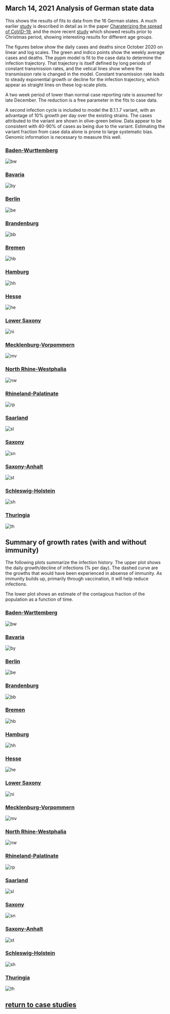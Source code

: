 ## March 14, 2021 Analysis of German state data

This shows the results of fits to data from the 16 German states.
A much earlier [study](../archive/germany20200625/index.md)
is described in detail as in the paper [Charaterizing the spread of CoViD-19](../index.md),
and the more recent [study](../archive/germany20201206/index.md)
which showed results prior to Christmas period, showing interesting results for different age groups.

The figures below show the daily cases and deaths since October 2020 on linear and log scales.
The green and indico points show the weekly average cases and deaths.
The pypm model is fit to the case data to determine the infection trajectory.
That trajectory is itself defined by long periods of constant transmission rates,
and the vetical lines show where the transmission rate is changed in the model.
Constant transmission rate leads to steady exponential growth or decline for the infection trajectory,
which appear as straight lines on these log-scale plots.

A two week period of lower than normal case reporting rate is assumed for late December.
The reduction is a free parameter in the fits to case data.

A second infection cycle is included to model the B.1.1.7 variant, with an advantage of
10% growth per day over the existing strains.
The cases attributed to the variant are shown in olive-green below. 
Data appear to be consistent with 40-90% of cases as being due to the variant.
Estimating the variant fraction from case data alone is prone to large systematic bias.
Genomic information is necessary to measure this well.

### [Baden-Wurttemberg](img/bw_2_8_0314.pdf)

![bw](img/bw_2_8_0314.png)

### [Bavaria](img/by_2_8_0314.pdf)

![by](img/by_2_8_0314.png)

### [Berlin](img/be_2_8_0314.pdf)

![be](img/be_2_8_0314.png)

### [Brandenburg](img/bb_2_8_0314.pdf)

![bb](img/bb_2_8_0314.png)

### [Bremen](img/hb_2_8_0314.pdf)

![hb](img/hb_2_8_0314.png)

### [Hamburg](img/hh_2_8_0314.pdf)

![hh](img/hh_2_8_0314.png)

### [Hesse](img/he_2_8_0314.pdf)

![he](img/he_2_8_0314.png)

### [Lower Saxony](img/ni_2_8_0314.pdf)

![ni](img/ni_2_8_0314.png)

### [Mecklenburg-Vorpommern](img/mv_2_8_0314.pdf)

![mv](img/mv_2_8_0314.png)

### [North Rhine-Westphalia](img/nw_2_8_0314.pdf)

![nw](img/nw_2_8_0314.png)

### [Rhineland-Palatinate](img/rp_2_8_0314.pdf)

![rp](img/rp_2_8_0314.png)

### [Saarland](img/sl_2_8_0314.pdf)

![sl](img/sl_2_8_0314.png)

### [Saxony](img/sn_2_8_0314.pdf)

![sn](img/sn_2_8_0314.png)

### [Saxony-Anhalt](img/st_2_8_0314.pdf)

![st](img/st_2_8_0314.png)

### [Schleswig-Holstein](img/sh_2_8_0314.pdf)

![sh](img/sh_2_8_0314.png)

### [Thuringia](img/th_2_8_0314.pdf)

![th](img/th_2_8_0314.png)

## Summary of growth rates (with and without immunity)

The following plots summarize the infection history.
The upper plot shows the daily growth/decline of infections (% per day).
The dashed curve are the growths that would have been experienced in absense of immunity.
As immunity builds up, primarily through vaccination, it will help reduce infections.

The lower plot shows an estimate of the contagious fraction of the population as a function of time.

### [Baden-Warttemberg](img/bw-growth.pdf)

![bw](img/bw-growth.png)

### [Bavaria](img/by-growth.pdf)

![by](img/by-growth.png)

### [Berlin](img/be-growth.pdf)

![be](img/be-growth.png)

### [Brandenburg](img/bb-growth.pdf)

![bb](img/bb-growth.png)

### [Bremen](img/hb-growth.pdf)

![hb](img/hb-growth.png)

### [Hamburg](img/hh-growth.pdf)

![hh](img/hh-growth.png)

### [Hesse](img/he-growth.pdf)

![he](img/he-growth.png)

### [Lower Saxony](img/ni-growth.pdf)

![ni](img/ni-growth.png)

### [Mecklenburg-Vorpommern](img/mv-growth.pdf)

![mv](img/mv-growth.png)

### [North Rhine-Westphalia](img/nw-growth.pdf)

![nw](img/nw-growth.png)

### [Rhineland-Palatinate](img/rp-growth.pdf)

![rp](img/rp-growth.png)

### [Saarland](img/sl-growth.pdf)

![sl](img/sl-growth.png)

### [Saxony](img/sn-growth.pdf)

![sn](img/sn-growth.png)

### [Saxony-Anhalt](img/st-growth.pdf)

![st](img/st-growth.png)

### [Schleswig-Holstein](img/sh-growth.pdf)

![sh](img/sh-growth.png)

### [Thuringia](img/th-growth.pdf)

![th](img/th-growth.png)

## [return to case studies](../index.md)

